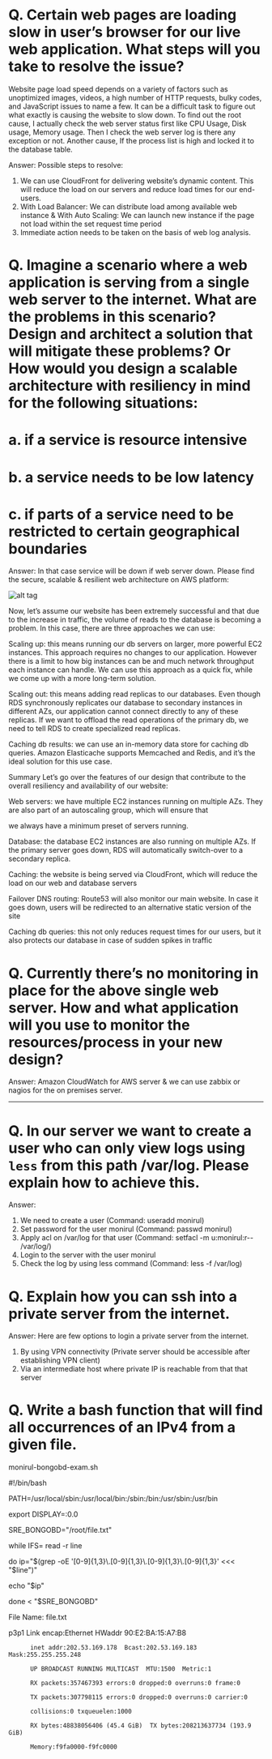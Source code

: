 # Q. Certain web pages are loading slow in user’s browser for our live web application. What steps will you take to resolve the issue?

Website page load speed depends on a variety of factors such as unoptimized images, videos, a high number of HTTP requests, bulky codes, and JavaScript issues to name a few.
It can be a difficult task to figure out what exactly is causing the website to slow down. To find out the root cause, I actually check the web server status first like CPU Usage, Disk usage, Memory usage. Then I check the web server log is there any exception or not. Another cause, If the process list is high and locked it to the  database table.

Answer: Possible steps to resolve: 

1.	We can use CloudFront for delivering website’s dynamic content. This will reduce the load on our servers and reduce load times for our end-users.
2.	With Load Balancer: We can distribute load among available web instance & With Auto Scaling: We can launch new instance if the page not load within the set request time period
3.	Immediate action needs to be taken on the basis of web log analysis.


# Q. Imagine a scenario where a web application is serving from a single web server to the internet. What are the problems in this scenario? Design and architect a solution that will mitigate these problems? Or How would you design a scalable architecture with resiliency in mind for the following situations:

# a. if a service is resource intensive
# b. a service needs to be low latency
# c. if parts of a service need to be restricted to certain geographical boundaries

Answer: In that case service will be down if web server down. 
Please find the secure, scalable & resilient web architecture on AWS platform:

![alt tag](https://github.com/monirul87/BongoBd-Test-SRE/blob/master/Secure-scalable-resilient-architecture.png)

Now, let’s assume our website has been extremely successful and that due to the increase in traffic, the volume of reads to the database is becoming a problem. In this case, there are three approaches we can use:

Scaling up: this means running our db servers on larger, more powerful EC2 instances. 
This approach requires no changes to our application. However there is a limit to how big instances can be and much network throughput each instance can handle. We can use this approach as a quick fix, while we come up with a more long-term solution.

Scaling out: this means adding read replicas to our databases. Even though RDS synchronously replicates our database to secondary instances in different AZs, our application cannot connect directly to any of these replicas. If we want to offload the read operations of the primary db, we need to tell RDS to create specialized read replicas.

Caching db results: we can use an in-memory data store for caching db queries. Amazon Elasticache supports Memcached and Redis, and it’s the ideal solution for this use case.

Summary
Let’s go over the features of our design that contribute to the overall resiliency and availability of our website:

Web servers: we have multiple EC2 instances running on multiple AZs. They are also part of an autoscaling group, which will ensure that 

we always have a minimum preset of servers running.

Database: the database EC2 instances are also running on multiple AZs. If the primary server goes down, RDS will automatically switch-over to a secondary replica.

Caching: the website is being served via CloudFront, which will reduce the load on our web and database servers

Failover DNS routing: Route53 will also monitor our main website. In case it goes down, users will be redirected to an alternative static version of the site

Caching db queries: this not only reduces request times for our users, but it also protects our database in case of sudden spikes in traffic

# Q. Currently there’s no monitoring in place for the above single web server. How and what application will you use to monitor the resources/process in your new design?

Answer: Amazon CloudWatch for AWS server & we can use zabbix or nagios for the on premises server.

----
# Q. In our server we want to create a user who can only view logs using `less` from this path /var/log. Please explain how to achieve this.

Answer:
1.	We need to create a user (Command: useradd monirul)
2.	Set password for the user monirul (Command: passwd monirul)
3.	Apply acl on /var/log for that user (Command: setfacl -m u:monirul:r-- /var/log/)
4.	Login to the server with the user monirul
5.	Check the log by using less command (Command: less -f /var/log)


# Q. Explain how you can ssh into a private server from the internet.
Answer:
Here are few options to login a private server from the internet. 
1.	By using VPN connectivity (Private server should be accessible after establishing VPN client)
2.	Via an intermediate host where private IP is reachable from that that server 


# Q. Write a bash function that will find all occurrences of an IPv4 from a given file.

monirul-bongobd-exam.sh

#!/bin/bash

PATH=/usr/local/sbin:/usr/local/bin:/sbin:/bin:/usr/sbin:/usr/bin

export DISPLAY=:0.0

SRE_BONGOBD="/root/file.txt"

while IFS= read -r line

do
   ip="$(grep -oE '[0-9]{1,3}\.[0-9]{1,3}\.[0-9]{1,3}\.[0-9]{1,3}' <<< "$line")"
   
  echo "$ip"
  
done < "$SRE_BONGOBD"



File Name: file.txt 

p3p1      Link encap:Ethernet  HWaddr 90:E2:BA:15:A7:B8  

          inet addr:202.53.169.178  Bcast:202.53.169.183  Mask:255.255.255.248
          
          UP BROADCAST RUNNING MULTICAST  MTU:1500  Metric:1
          
          RX packets:357467393 errors:0 dropped:0 overruns:0 frame:0
          
          TX packets:307798115 errors:0 dropped:0 overruns:0 carrier:0
          
          collisions:0 txqueuelen:1000 
          
          RX bytes:48838056406 (45.4 GiB)  TX bytes:208213637734 (193.9 GiB)
          
          Memory:f9fa0000-f9fc0000

